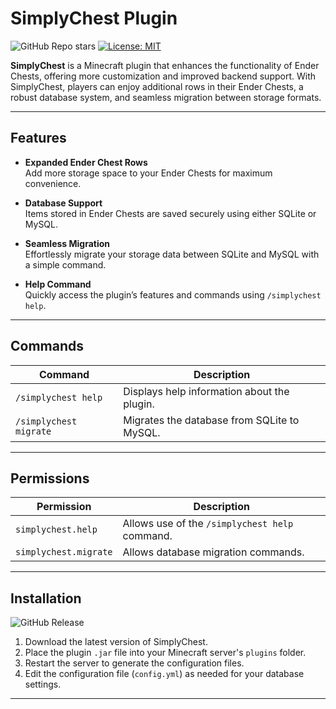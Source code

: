 # SimplyChest Plugin
![GitHub Repo stars](https://img.shields.io/github/stars/ProxyFileSF/SimplyChest?style=social&label=Stars)
[![License: MIT](https://img.shields.io/badge/License-MIT-yellow.svg)](https://opensource.org/licenses/MIT)

**SimplyChest** is a Minecraft plugin that enhances the functionality of Ender Chests, offering more customization and improved backend support. With SimplyChest, players can enjoy additional rows in their Ender Chests, a robust database system, and seamless migration between storage formats.

---

## Features

- **Expanded Ender Chest Rows**  
  Add more storage space to your Ender Chests for maximum convenience.

- **Database Support**  
  Items stored in Ender Chests are saved securely using either SQLite or MySQL.

- **Seamless Migration**  
  Effortlessly migrate your storage data between SQLite and MySQL with a simple command.

- **Help Command**  
  Quickly access the plugin’s features and commands using `/simplychest help`.

---

## Commands

| Command                 | Description                                    |
|-------------------------|------------------------------------------------|
| `/simplychest help`     | Displays help information about the plugin.    |
| `/simplychest migrate`  | Migrates the database from SQLite to MySQL.    |

---

## Permissions

| Permission                  | Description                                   |
|-----------------------------|-----------------------------------------------|
| `simplychest.help`          | Allows use of the `/simplychest help` command.|
| `simplychest.migrate`       | Allows database migration commands.          |

---

## Installation
![GitHub Release](https://img.shields.io/github/v/release/ProxyFileSF/SimplyChest?style=for-the-badge&label=Release)

1. Download the latest version of SimplyChest.
2. Place the plugin `.jar` file into your Minecraft server's `plugins` folder.
3. Restart the server to generate the configuration files.
4. Edit the configuration file (`config.yml`) as needed for your database settings.
   
---
